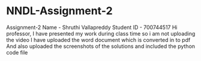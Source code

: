 # NNDL-Assignment-2
Assignment-2
Name - Shruthi Vallapreddy 
Student ID - 700744517
Hi professor,
I have presented my work during class time so i am not uploading the video 
I have uploaded the word document which is converted in to pdf
And also uploaded the screenshots of the solutions
and included the python code file 
